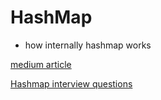 # HashMap

- how internally hashmap works

[medium article](https://blog.devops.dev/how-hashmap-works-internally-in-java-079a5cda0b12)

[Hashmap interview questions](https://neesri.medium.com/top-15-tricky-hashmap-interview-questions-with-smart-answers-813f2bdbc108)